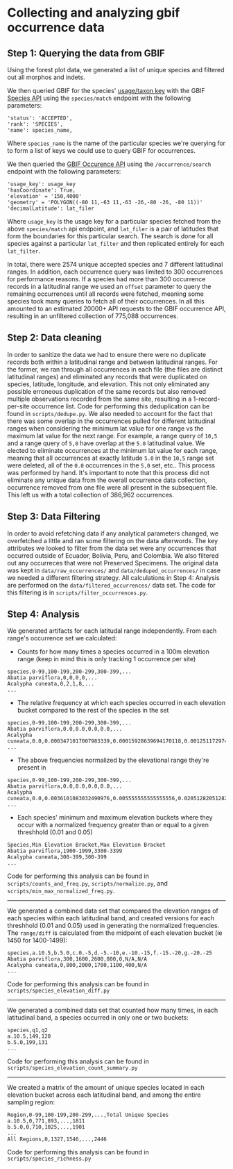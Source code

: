 # Collecting and analyzing gbif occurrence data

## Step 1: Querying the data from GBIF
Using the forest plot data, we generated a list of unique species and filtered out all morphos and indets. 

We then queried GBIF for the species' [usage/taxon key](https://discourse.gbif.org/t/understanding-gbif-taxonomic-keys-usagekey-taxonkey-specieskey/3045) with the GBIF [Species API]() using the `species/match` endpoint with the following parameters:
```
'status': 'ACCEPTED', 
'rank': 'SPECIES', 
'name': species_name,
```
Where `species_name` is the name of the particular species we're querying for to form a list of keys we could use to query GBIF for occurrences.

We then queried the [GBIF Occurence API](https://www.gbif.org/developer/occurrence) using the `/occurrence/search` endpoint with the following parameters:

```
'usage_key': usage_key
'hasCoordinate': True,
'elevation' = '150,4000'
'geometry' = 'POLYGON((-80 11,-63 11,-63 -26,-80 -26, -80 11))'
'decimalLatitude': lat_filer
```
Where `usage_key` is the usage key for a particular species fetched from the above `species/match` api endpoint, and `lat_filer` is a pair of latitudes that form the boundaries for this particular search. The search is done for all species against a particular `lat_filter` and then replicated entirely for each `lat_filter`.

In total, there were 2574 unique accepted species and 7 different latitudinal ranges. In addition, each occurrence query was limited to 300 occurrences for performance reasons. If a species had more than 300 occurrence records in a latitudinal range we used an `offset` parameter to query the remaining occurrences until all records were fetched, meaning some species took many queries to fetch all of their occurrences. In all this amounted to an estimated 20000+ API requests to the GBIF occurrence API, resulting in an unfiltered collection of 775,088 occurrences.

## Step 2: Data cleaning

In order to sanitize the data we had to ensure there were no duplicate records both within a latitudinal range and between latitudinal ranges. For the former, we ran through all occurrences in each file (the files are distinct latitudinal ranges) and eliminated any records that were duplicated on species, latitude, longitude, and elevation. This not only eliminated any possible erroneous duplication of the same records but also removed multiple observations recorded from the same site, resulting in a 1-record-per-site occurrence list. Code for performing this deduplication can be found in `scripts/dedupe.py`. We also needed to account for the fact that there was some overlap in the occurrences pulled for different latitudinal ranges when considering the minimum lat value for one range vs the maximum lat value for the next range. For example, a range query of `10,5` and a range query of `5,0` have overlap at the `5.0` latitudinal value. We elected to eliminate occurrences at the minimum lat value for each range, meaning that all occurrences at exactly latitude `5.0` in the `10,5` range set were deleted, all of the `0.0` occurrences in the `5,0` set, etc.. This process was performed by hand. It's important to note that this process did not eliminate any unique data from the overall occurrence data collection, occurrence removed from one file were all present in the subsequent file. This left us with a total collection of 386,962 occurrences.

## Step 3: Data Filtering

In order to avoid refetching data if any analytical parameters changed, we overfetched a little and ran some filtering on the data afterwords. The key attributes we looked to filter from the data set were any occurrences that occurred outside of Ecuador, Bolivia, Peru, and Colombia. We also filtered out any occurreces that were not Preserved Specimens. The original data was kept in `data/raw_occurrences/` and `data/deduped_occurrences/` in case we needed a different filtering strategy. All calculations in Step 4: Analysis are performed on the `data/filtered_occurrences/` data set. The code for this filtering is in `scripts/filter_occurrences.py`.

## Step 4: Analysis

We generated artifacts for each latitudal range independently. From each range's occurrence set we calculated:
- Counts for how many times a species occurred in a 100m elevation range (keep in mind this is only tracking 1 occurrence per site)
```csv
species,0-99,100-199,200-299,300-399,...
Abatia parviflora,0,0,0,0,...
Acalypha cuneata,0,2,1,8,...
...
```

- The relative frequency at which each species occurred in each elevation bucket compared to the rest of the species in the set
```csv
species,0-99,100-199,200-299,300-399,...
Abatia parviflora,0.0,0.0,0.0,0.0,...
Acalypha cuneata,0.0,0.0003471017007983339,0.00015928639694170118,0.0012511729746637473,...
...
```

- The above frequencies normalized by the elevational range they're present in
```csv
species,0-99,100-199,200-299,300-399,...
Abatia parviflora,0.0,0.0,0.0,0.0,...
Acalypha cuneata,0.0,0.0036101083032490976,0.005555555555555556,0.020512820512820513,...
...
```

- Each species' minimum and maximum elevation buckets where they occur with a normalized frequency greater than or equal to a given threshhold (0.01 and 0.05)
```csv
Species,Min Elevation Bracket,Max Elevation Bracket
Abatia parviflora,1900-1999,3300-3399
Acalypha cuneata,300-399,300-399
...
```

Code for performing this analysis can be found in `scripts/counts_and_freq.py`, `scripts/normalize.py`, and `scripts/min_max_normalized_freq.py`.

___

We generated a combined data set that compared the elevation ranges of each species within each latitudinal band, and created versions for each threshhold (0.01 and 0.05) used in generating the normalized frequencies. The `range/diff` is calculated from the midpoint of each elevation bucket (ie 1450 for 1400-1499):
```csv
species,a.10.5,b.5.0,c.0.-5,d.-5.-10,e.-10.-15,f.-15.-20,g.-20.-25
Abatia parviflora,300,1600,2600,800,0,N/A,N/A
Acalypha cuneata,0,800,2000,1700,1100,400,N/A
...
```

Code for performing this analysis can be found in `scripts/species_elevation_diff.py`

___

We generated a combined data set that counted how many times, in each latitudinal band, a species occurred in only one or two buckets:
```csv
species,q1,q2
a.10.5,149,120
b.5.0,199,131
...
```

Code for performing this analysis can be found in `scripts/species_elevation_count_summary.py`

___

We created a matrix of the amount of unique species located in each elevation bucket across each latitudinal band, and among the entire sampling region:
```csv
Region,0-99,100-199,200-299,...,Total Unique Species
a.10.5,0,771,893,...,1811
b.5.0,0,710,1025,...,1901
...
All Regions,0,1327,1546,...,2446
```

Code for performing this analysis can be found in `scripts/species_richness.py`
